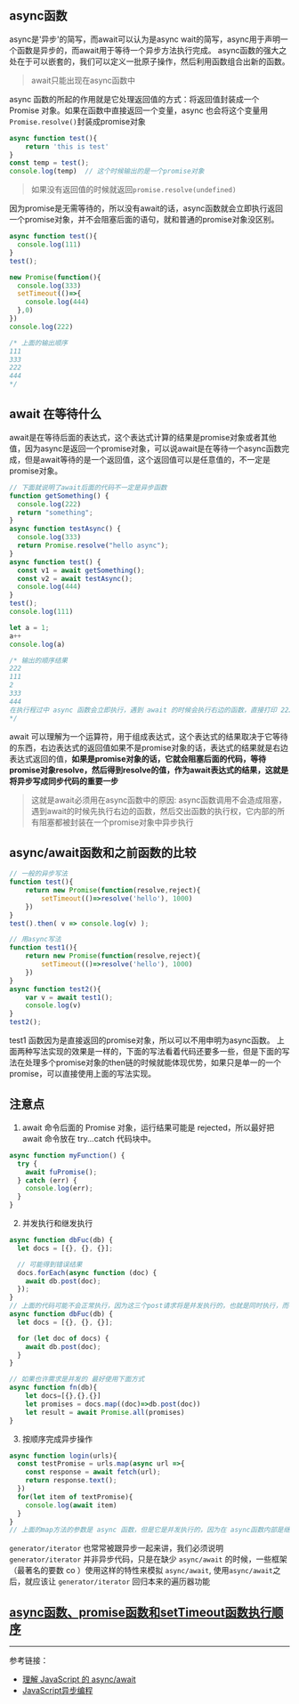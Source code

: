 ## async函数
async是'异步'的简写，而await可以认为是async wait的简写，async用于声明一个函数是异步的，而await用于等待一个异步方法执行完成。 async函数的强大之处在于可以嵌套的，我们可以定义一批原子操作，然后利用函数组合出新的函数。

> await只能出现在async函数中

async 函数的所起的作用就是它处理返回值的方式：将返回值封装成一个 Promise 对象。如果在函数中直接返回一个变量，async 也会将这个变量用 `Promise.resolve()`封装成promise对象
```js
async function test(){
    return 'this is test'
}
const temp = test();
console.log(temp)  // 这个时候输出的是一个promise对象
```
> 如果没有返回值的时候就返回`promise.resolve(undefined)`

因为promise是无需等待的，所以没有await的话，async函数就会立即执行返回一个promise对象，并不会阻塞后面的语句，就和普通的promise对象没区别。
```js
async function test(){
  console.log(111)
}
test();

new Promise(function(){
  console.log(333)
  setTimeout(()=>{
    console.log(444)
  },0)
})
console.log(222)

/* 上面的输出顺序
111
333
222
444
*/
```

## await 在等待什么
await是在等待后面的表达式，这个表达式计算的结果是promise对象或者其他值，因为async是返回一个promise对象，可以说await是在等待一个async函数完成，但是await等待的是一个返回值，这个返回值可以是任意值的，不一定是promise对象。
```js
// 下面就说明了await后面的代码不一定是异步函数
function getSomething() {
  console.log(222)
  return "something";
}
async function testAsync() {
  console.log(333)
  return Promise.resolve("hello async");
}
async function test() {
  const v1 = await getSomething();
  const v2 = await testAsync();
  console.log(444)
}
test();
console.log(111)

let a = 1;
a++
console.log(a)

/* 输出的顺序结果
222
111
2
333
444
在执行程过中 async 函数会立即执行，遇到 await 的时候会执行右边的函数，直接打印 222，然后在 await 处让出函数执行权，执行后续的同步代码 111、2，等同步代码执行完毕 在返回到 await 处执行后续的代码
*/
```

await 可以理解为一个运算符，用于组成表达式，这个表达式的结果取决于它等待的东西，右边表达式的返回值如果不是promise对象的话，表达式的结果就是右边表达式返回的值，**如果是promise对象的话，它就会阻塞后面的代码，等待promise对象resolve，然后得到resolve的值，作为await表达式的结果，这就是将异步写成同步代码的重要一步**

> 这就是await必须用在async函数中的原因: async函数调用不会造成阻塞，遇到await的时候先执行右边的函数，然后交出函数的执行权，它内部的所有阻塞都被封装在一个promise对象中异步执行


## async/await函数和之前函数的比较
```js
// 一般的异步写法
function test(){
    return new Promise(function(resolve,reject){
        setTimeout(()=>resolve('hello'), 1000)
    })
}
test().then( v => console.log(v) );

// 用async写法
function test1(){
    return new Promise(function(resolve,reject){
        setTimeout(()=>resolve('hello'), 1000)
    })
}
async function test2(){
    var v = await test1();
    console.log(v)
}
test2();
```
test1 函数因为是直接返回的promise对象，所以可以不用申明为async函数。
上面两种写法实现的效果是一样的，下面的写法看着代码还要多一些，但是下面的写法在处理多个promise对象的then链的时候就能体现优势，如果只是单一的一个promise，可以直接使用上面的写法实现。

## 注意点
1. await 命令后面的 Promise 对象，运行结果可能是 rejected，所以最好把 await 命令放在 try...catch 代码块中。
```js
async function myFunction() {
  try {
    await fuPromise();
  } catch (err) {
    console.log(err);
  }
}
```
2. 并发执行和继发执行
```js
async function dbFuc(db) {
  let docs = [{}, {}, {}];

  // 可能得到错误结果
  docs.forEach(async function (doc) {
    await db.post(doc);
  });
}
// 上面的代码可能不会正常执行，因为这三个post请求将是并发执行的，也就是同时执行，而不是继发执行的，需要使用下面这种写法
async function dbFuc(db) {
  let docs = [{}, {}, {}];

  for (let doc of docs) {
    await db.post(doc);
  }
}

// 如果也许需求是并发的 最好使用下面方式
async function fn(db){
    let docs=[{},{},{}]
    let promises = docs.map((doc)=>db.post(doc))
    let result = await Promise.all(promises)
}
```

3. 按顺序完成异步操作

```js
async function login(urls){
  const testPromise = urls.map(async url =>{
    const response = await fetch(url);
    return response.text();
  })
  for(let item of textPromise){
    console.log(await item)
  }
}
// 上面的map方法的参数是 async 函数，但是它是并发执行的，因为在 async函数内部是继发执行，外部不受影响，后面的for...of 循环内部使用了 await 因此实现了按顺序输出
```


 `generator/iterator` 也常常被跟异步一起来讲，我们必须说明 `generator/iterator`  并非异步代码，只是在缺少 `async/await` 的时候，一些框架（最著名的要数 co ）使用这样的特性来模拟 `async/await`, 使用`async/await`之后，就应该让 `generator/iterator` 回归本来的遍历器功能



## [async函数、promise函数和setTimeout函数执行顺序](../accumulation/eventloop.md)

----
参考链接：
- [理解 JavaScript 的 async/await](https://segmentfault.com/a/1190000007535316)
- [JavaScript异步编程](https://mp.weixin.qq.com/s?__biz=MzUxMzcxMzE5Ng==&mid=2247489913&idx=1&sn=1871be99b1505ebddef0e6739c22c7dd&chksm=f951ac3ace26252ce604775aa5b088e755ec4db60239bd2f4cb75710b2bc1dc5f91069ced91a&mpshare=1&scene=24&srcid=&key=fc93c054c797e24a9825efe44e4162eb807b81e9e23def9ac5f9a48f69230bd5817458d62dc5485f10ea722dfb9a2fddbf7e9e48530a4237eb59bf7afdcf3b90af8b94748be8d5f608fc0dfaa235f0ff&ascene=14&uin=MTU0NjgxNDgyMQ%3D%3D&devicetype=Windows+10&version=62060739&lang=zh_CN&pass_ticket=1lWRrrcw1iDMHByhDO4Uq%2B9V3ZN4YJZRJD5CN3C778ntyYlhyqSgD16d9tzM2DFm)


